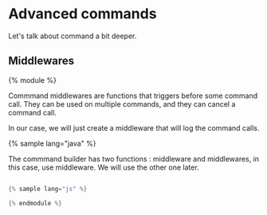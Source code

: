 # Advanced commands

Let's talk about command a bit deeper.

## Middlewares

{% module %}

Commmand middlewares are functions that triggers before some command call. They can be used on multiple commands, and they can cancel a command call.

In our case, we will just create a middleware that will log the command calls.

{% sample lang="java" %}

The commmand builder has two functions : middleware and middlewares, in this case, use middleware. We will use the other one later.

```java

{% sample lang="js" %}

{% endmodule %}

